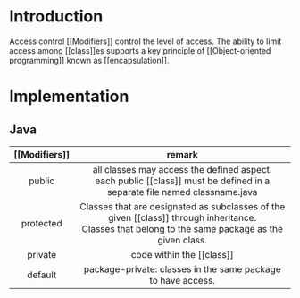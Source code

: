# Introduction 
Access control [[Modifiers]] control the level of access. The ability to limit access among [[class]]es supports a key principle of [[Object-oriented programming]] known as [[encapsulation]].
# Implementation 
## Java
| [[Modifiers]] |                                                                        remark                                                                         |
|:-------------:|:-----------------------------------------------------------------------------------------------------------------------------------------------------:|
|    public     |            all classes may access the defined aspect.  <br> each public [[class]] must be defined in a separate file named classname.java             |
|   protected   | Classes that are designated as subclasses of the given [[class]] through inheritance.<br> Classes that belong to the same package as the given class. |
|    private    |                                                               code within the [[class]]                                                               |
|    default    |                                             package-private: classes in the same package to have access.                                              |
